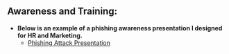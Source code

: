 <h2>Awareness and Training:</h2>

- <b>Below is an example of a phishing awareness presentation I designed for HR and Marketing.</b>
  - [Phishing Attack Presentation](https://docs.google.com/presentation/d/1orY5mv831pKjNEVmweSLtzzLyXK_C0tW/edit?usp=sharing&ouid=106106570101579448769&rtpof=true&sd=true)

   
